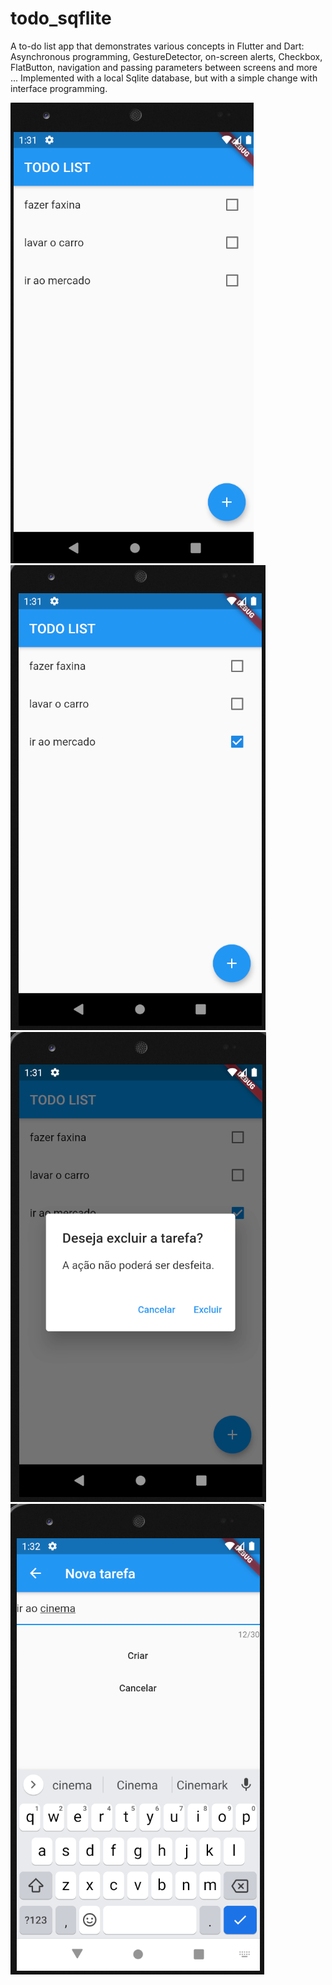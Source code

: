 # todo_sqflite

A to-do list app that demonstrates various concepts in Flutter and Dart: Asynchronous programming, GestureDetector, on-screen alerts, Checkbox, FlatButton, navigation and passing parameters between screens and more ...
Implemented with a local Sqlite database, but with a simple change with interface programming.

![](./img/1.png)
![](./img/2.png)
![](./img/3.png)
![](./img/4.png)

